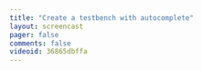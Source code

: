 ```yaml
---
title: "Create a testbench with autocomplete"
layout: screencast 
pager: false
comments: false
videoid: 36865dbffa
---
```

